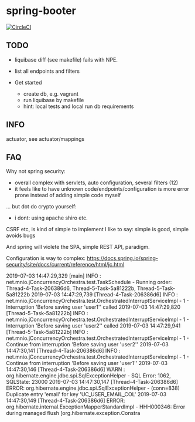 # spring-booter

[![CircleCI](https://circleci.com/gh/mn-io/spring-booter.svg?style=svg)](https://circleci.com/gh/mn-io/spring-booter)

## TODO

- liquibase diff (see makefile) fails with NPE.
- list all endpoints and filters

- Get started
  - create db, e.g. vagrant
  - run liquibase by makefile
  - hint: local tests and local run db requirements

## INFO
actuator, see actuator/mappings


## FAQ
 
 Why not spring security:
 - overall complex with servlets, auto configuration, several filters (12)
 - it feels like to have unknown code/endpoints/configuration is more error prone instead of adding simple code myself
 
 ... but dot do crypto yourself:
- i dont: using apache shiro etc.

CSRF etc, is kind of simple to implement
I like to say: simple is good, simple avoids bugs

And spring will violete the SPA, simple REST API, paradigm.

Configuration is way to complex: https://docs.spring.io/spring-security/site/docs/current/reference/html/jc.html






2019-07-03 14:47:29,329 [main] INFO : net.mnio.jConcurrencyOrchestra.test.TaskSchedule - Running order: Thread-4-Task-206386d6, Thread-5-Task-5a81222b, Thread-5-Task-5a81222b
2019-07-03 14:47:29,739 [Thread-4-Task-206386d6] INFO : net.mnio.jConcurrencyOrchestra.test.OrchestratedInterruptServiceImpl - 1 - Interruption 'Before saving user 'user1'' called
2019-07-03 14:47:29,820 [Thread-5-Task-5a81222b] INFO : net.mnio.jConcurrencyOrchestra.test.OrchestratedInterruptServiceImpl - 1 - Interruption 'Before saving user 'user2'' called
2019-07-03 14:47:29,941 [Thread-5-Task-5a81222b] INFO : net.mnio.jConcurrencyOrchestra.test.OrchestratedInterruptServiceImpl - 1 - Continue from interruption 'Before saving user 'user2''
2019-07-03 14:47:30,141 [Thread-4-Task-206386d6] INFO : net.mnio.jConcurrencyOrchestra.test.OrchestratedInterruptServiceImpl - 1 - Continue from interruption 'Before saving user 'user1''
2019-07-03 14:47:30,146 [Thread-4-Task-206386d6] WARN : org.hibernate.engine.jdbc.spi.SqlExceptionHelper - SQL Error: 1062, SQLState: 23000
2019-07-03 14:47:30,147 [Thread-4-Task-206386d6] ERROR: org.hibernate.engine.jdbc.spi.SqlExceptionHelper - (conn=838) Duplicate entry 'email' for key 'UC_USER_EMAIL_COL'
2019-07-03 14:47:30,149 [Thread-4-Task-206386d6] ERROR: org.hibernate.internal.ExceptionMapperStandardImpl - HHH000346: Error during managed flush [org.hibernate.exception.Constra